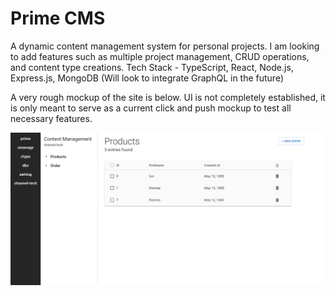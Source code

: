# Prime CMS

A dynamic content management system for personal projects. I am looking to add features such as multiple project management, CRUD operations, and content type creations.
Tech Stack - TypeScript, React, Node.js, Express.js, MongoDB (Will look to integrate GraphQL in the future)

A very rough mockup of the site is below. UI is not completely established, it is only meant to serve as a current click and push mockup to test all necessary features.

<img src="./assets/homepage.png" alt="site screenshot">
